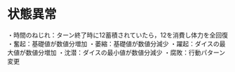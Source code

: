 # 状態異常
・時間のねじれ：ターン終了時に12蓄積されていたら，12を消費し体力を全回復
・奮起：基礎値が数値分増加
・萎縮：基礎値が数値分減少
・躍起：ダイスの最大値が数値分増加
・沈潜：ダイスの最小値が数値分減少
・腐敗：行動パターン変更